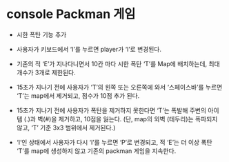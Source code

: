 # console Packman 게임
- 시한 폭탄 기능 추가

- 사용자가 키보드에서 ‘I’를 누르면 player가 ‘I’로 변경된다.
- 기존의 적 ‘E’가 지나다니면서 10칸 마다 시한 폭탄 ‘T’를 Map에 배치하는데, 최대 개수가 3개로 제한된다.
- 15초가 지나기 전에 사용자가 ‘T’의 왼쪽 또는 오른쪽에 와서 ‘스페이스바’를 누르면 ‘T’는 map에서 제거되고, 점수가 10점 추가 된다.
- 15초가 지나기 전에 사용자가 폭탄을 제거하지 못한다면 ‘T’는 폭발해 주변의 아이템 (.)과 벽(#)을 제거하고, 10점을 잃는다. (단, map의 외벽 (테두리)는 폭파되지 않고, ‘T’ 기준 3x3 범위에서 제거된다.)
- ‘I’인 상태에서 사용자가 다시 ‘I’를 누르면 ‘P’로 변경되고, 적 ‘E’는 더 이상 폭탄 ‘T’를 map에 생성하지 않고 기존의 packman 게임을 지속한다.
